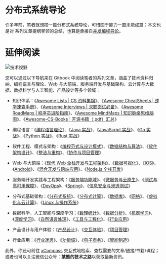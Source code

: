 # 分布式系统导论

许多年前，笔者就想攒一篇分布式系统导论，可惜囿于能力一直未能成篇；本文也是对 []() 系列文章提纲挈领的总结，也算是承接自[并发编程导论](https://ng-tech.icu/DistributedSystem-Series/#/fen-bu-shi-ji-suan/bing-fa-bian-cheng)。

# 延伸阅读

![技术视野](https://s2.ax1x.com/2019/12/03/QQJLvt.png)

您可以通过以下导航来在 Gitbook 中阅读笔者的系列文章，涵盖了技术资料归纳、编程语言与理论、Web 与大前端、服务端开发与基础架构、云计算与大数据、数据科学与人工智能、产品设计等多个领域：

- 知识体系：《[Awesome Lists | CS 资料集锦](https://ng-tech.icu/Awesome-Lists)》、《[Awesome CheatSheets | 速学速查手册](https://ng-tech.icu/Awesome-CheatSheets)》、《[Awesome Interviews | 求职面试必备](https://ng-tech.icu/Awesome-Interviews)》、《[Awesome RoadMaps | 程序员进阶指南](https://ng-tech.icu/Awesome-RoadMaps)》、《[Awesome MindMaps | 知识脉络思维脑图](https://ng-tech.icu/Awesome-MindMaps)》、《[Awesome-CS-Books | 开源书籍（.pdf）汇总](https://github.com/wx-chevalier/Awesome-CS-Books)》

- 编程语言：《[编程语言理论](https://ng-tech.icu/ProgrammingLanguage-Series/#/)》、《[Java 实战](https://ng-tech.icu/Java-Series)》、《[JavaScript 实战](https://ng-tech.icu/JavaScript-Series)》、《[Go 实战](https://ng-tech.icu/Go-Series)》、《[Python 实战](https://ng-tech.icu/ProgrammingLanguage-Series/#/)》、《[Rust 实战](https://ng-tech.icu/ProgrammingLanguage-Series/#/)》
- 软件工程、模式与架构：《[编程范式与设计模式](https://ng-tech.icu/SoftwareEngineering-Series/)》、《[数据结构与算法](https://ng-tech.icu/SoftwareEngineering-Series/)》、《[软件架构设计](https://ng-tech.icu/SoftwareEngineering-Series/)》、《[整洁与重构](https://ng-tech.icu/SoftwareEngineering-Series/)》、《[协作与项目管理](https://ng-tech.icu/SoftwareEngineering-Series/)》

* Web 与大前端：《[现代 Web 全栈开发与工程架构](https://ng-tech.icu/Web-Series/)》、《[数据可视化](https://ng-tech.icu/Frontend-Series/)》、《[iOS](https://ng-tech.icu/Frontend-Series/)》、《[Android](https://ng-tech.icu/Frontend-Series/)》、《[混合开发与跨端应用](https://ng-tech.icu/Web-Series/)》、《[Node.js 全栈开发](https://ng-tech.icu/Node-Series/)》

* 服务端开发实践与工程架构：《[服务端功能域](https://ng-tech.icu/Backend-Series/#/)》、《[微服务与云原生](https://ng-tech.icu/MicroService-Series/#/)》、《[测试与高可用保障](https://ng-tech.icu/Backend-Series/#/)》、《[DevOps](https://ng-tech.icu/Backend-Series/#/)》、《[Spring](https://ng-tech.icu/Spring-Series/#/)》、《[信息安全与渗透测试](https://ng-tech.icu/Backend-Series/#/)》

* 分布式基础架构：《[分布式系统](https://ng-tech.icu/DistributedSystem-Series/#/)》、《[分布式计算](https://ng-tech.icu/DistributedSystem-Series/#/)》、《[数据库](https://github.com/wx-chevalier/Database-Series)》、《[网络](https://ng-tech.icu/DistributedSystem-Series/#/)》、《[虚拟化与云计算](https://github.com/wx-chevalier/Cloud-Series)》、《[Linux 与操作系统](https://github.com/wx-chevalier/Linux-Series)》

* 数据科学，人工智能与深度学习：《[数理统计](https://ng-tech.icu/Mathematics-Series/#/)》、《[数据分析](https://ng-tech.icu/AI-Series/#/)》、《[机器学习](https://ng-tech.icu/AI-Series/#/)》、《[深度学习](https://ng-tech.icu/AI-Series/#/)》、《[自然语言处理](https://ng-tech.icu/AI-Series/#/)》、《[工具与工程化](https://ng-tech.icu/AI-Series/#/)》、《[行业应用](https://ng-tech.icu/AI-Series/#/)》

* 产品设计与用户体验：《[产品设计](https://ng-tech.icu/Product-Series/#/)》、《[交互体验](https://ng-tech.icu/Product-Series/#/)》、《[项目管理](https://ng-tech.icu/Product-Series/#/)》

* 行业应用：《[行业迷思](https://github.com/wx-chevalier/Business-Series)》、《[功能域](https://github.com/wx-chevalier/Business-Series)》、《[电子商务](https://github.com/wx-chevalier/Business-Series)》、《[智能制造](https://github.com/wx-chevalier/Business-Series)》

此外，你还可前往 [xCompass](https://ng-tech.icu/) 交互式地检索、查找需要的文章/链接/书籍/课程；或者也可以关注微信公众号：**某熊的技术之路**以获取最新资讯。

